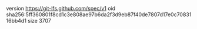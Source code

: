 version https://git-lfs.github.com/spec/v1
oid sha256:5ff360801f8cd1c3e808ae97b6da2f3d9eb87f40de7807d17e0c7083116bb4d1
size 3707
